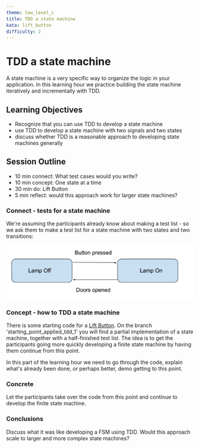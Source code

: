 ```yaml
---
theme: low_level_c
title: TDD a state machine
kata: lift_button
difficulty: 2
---
```


# TDD a state machine

A state machine is a very specific way to organize the logic in your application. In this learning hour we practice building the state machine iteratively and incrementally with TDD.

## Learning Objectives

* Recognize that you can use TDD to develop a state machine
* use TDD to develop a state machine with two signals and two states
* discuss whether TDD is a reasonable approach to developing state machines generally

## Session Outline
 
* 10 min connect: What test cases would you write?  
* 10 min concept: One state at a time
* 30 min do: Lift Button
* 5 min reflect: would this approach work for larger state machines?

### Connect - tests for a state machine

We're assuming the participants already know about making a test list - so we ask them to make a test list for a state machine with two states and two transitions:

![Lift Button State Diagram](/assets/images/lift_button_states_transitions.png)

### Concept - how to TDD a state machine

There is some starting code for a [Lift Button](https://github.com/objarni/FiniteStateMachineTDDKata). On the branch 'starting_point_applied_tdd_1' you will find a partial implementation of a state machine, together with a half-finished test list. The idea is to get the participants going more quickly developing a finite state machine by having them continue from this point.

In this part of the learning hour we need to go through the code, explain what's already been done, or perhaps better, demo getting to this point.

### Concrete

Let the participants take over the code from this point and continue to develop the finite state machine.

### Conclusions

Discuss what it was like developing a FSM using TDD. Would this approach scale to larger and more complex state machines?